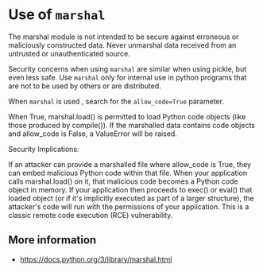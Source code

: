 # Use of `marshal`

The marshal module is not intended to be secure against erroneous or maliciously constructed data. 
Never unmarshal data received from an untrusted or unauthenticated source.

Security concerns when using `marshal` are similar when using pickle, but even less safe. Use `marshal` only for internal use in python programs that are not to be used by others or are distributed. 

When `marshal` is used , search for the `allow_code=True` parameter.

When True, marshal.load() is permitted to load Python code objects (like those produced by compile()). If the marshalled data contains code objects and allow_code is False, a ValueError will be raised.

Security Implications: 

If an attacker can provide a marshalled file where allow_code is True, they can embed malicious Python code within that file. When your application calls marshal.load() on it, that malicious code becomes a Python code object in memory. If your application then proceeds to exec() or eval() that loaded object (or if it's implicitly executed as part of a larger structure), the attacker's code will run with the permissions of your application. This is a classic remote code execution (RCE) vulnerability.


## More information

* https://docs.python.org/3/library/marshal.html